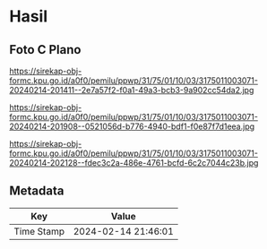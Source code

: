 # Hasil

## Foto C Plano

https://sirekap-obj-formc.kpu.go.id/a0f0/pemilu/ppwp/31/75/01/10/03/3175011003071-20240214-201411--2e7a57f2-f0a1-49a3-bcb3-9a902cc54da2.jpg

https://sirekap-obj-formc.kpu.go.id/a0f0/pemilu/ppwp/31/75/01/10/03/3175011003071-20240214-201908--0521056d-b776-4940-bdf1-f0e87f7d1eea.jpg

https://sirekap-obj-formc.kpu.go.id/a0f0/pemilu/ppwp/31/75/01/10/03/3175011003071-20240214-202128--fdec3c2a-486e-4761-bcfd-6c2c7044c23b.jpg


## Metadata

| Key        | Value               |
| ---------- | ------------------- |
| Time Stamp | 2024-02-14 21:46:01 |



